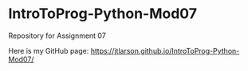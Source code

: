 # IntroToProg-Python-Mod07

Repository for Assignment 07

Here is my GitHub page: https://jtlarson.github.io/IntroToProg-Python-Mod07/
